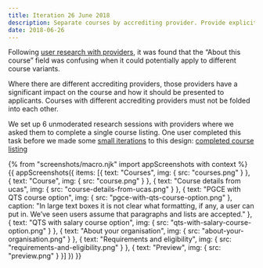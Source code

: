 ```yaml
---
title: Iteration 26 June 2018
description: Separate courses by accrediting provider. Provide explicit fields for each course offered.
date: 2018-06-26
---
```

Following [user research with providers](/publish-teacher-training-courses/school-direct-view), it was found that the “About this course” field was confusing when it could potentially apply to different course variants.

Where there are different accrediting providers, those providers have a significant impact on the course and how it should be presented to applicants. Courses with different accrediting providers must not be folded into each other.

We set up 6 unmoderated research sessions with providers where we asked them to complete a single course listing. One user completed this task before we made some [small iterations](/publish-teacher-training-courses/iteration-june-28) to this design: [completed course listing](https://docs.google.com/document/d/19zLJb1fplLHmrxZ2VlPsWCfdhqfK0DuoyKjCog8eeAE/edit?usp=sharing)

{% from "screenshots/macro.njk" import appScreenshots with context %}
{{ appScreenshots({
  items: [{
    text: "Courses",
    img: { src: "courses.png" }
  }, {
    text: "Course",
    img: { src: "course.png" }
  }, {
    text: "Course details from ucas",
    img: { src: "course-details-from-ucas.png" }
  }, {
    text: "PGCE with QTS course option",
    img: { src: "pgce-with-qts-course-option.png" },
    caption: "In large text boxes it is not clear what formatting, if any, a user can put in. We’ve seen users assume that paragraphs and lists are accepted."
  }, {
    text: "QTS with salary course option",
    img: { src: "qts-with-salary-course-option.png" }
  }, {
    text: "About your organisation",
    img: { src: "about-your-organisation.png" }
  }, {
    text: "Requirements and eligibility",
    img: { src: "requirements-and-eligibility.png" }
  }, {
    text: "Preview",
    img: { src: "preview.png" }
  }]
}) }}
